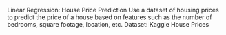 Linear Regression: House Price Prediction
    Use a dataset of housing prices to predict the price of a house based on features such as the number of bedrooms, square footage, location, etc.
    Dataset: Kaggle House Prices